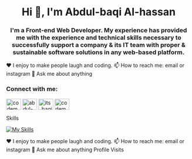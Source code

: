 <h1 align="center">Hi 👋, I'm Abdul-baqi Al-hassan</h1>
<h3 align="center">I'm a Front-end Web Developer. My experience has provided me with the experience and technical skills necessary to successfully support a company & its IT team with proper & sustainable software solutions in any web-based platform.</h3>


♥️ I enjoy to make people laugh and coding.
📫 How to reach me: email or instagram
💬 Ask me about anything
<h3 align="left">Connect with me:</h3>
<p align="left">
<a href="https://codepen.io/codemyhobby100" target="blank"><img align="center" src="https://raw.githubusercontent.com/rahuldkjain/github-profile-readme-generator/master/src/images/icons/Social/codepen.svg" alt="codemyhobby100" height="30" width="40" /></a>
<a href="https://linkedin.com/in/abdul-baqi-al-hassan-8905731a5" target="blank"><img align="center" src="https://raw.githubusercontent.com/rahuldkjain/github-profile-readme-generator/master/src/images/icons/Social/linked-in-alt.svg" alt="abdul-baqi-al-hassan-8905731a5" height="30" width="40" /></a>
<a href="https://instagram.com/its_baqi1" target="blank"><img align="center" src="https://raw.githubusercontent.com/rahuldkjain/github-profile-readme-generator/master/src/images/icons/Social/instagram.svg" alt="its_baqi1" height="30" width="40" /></a>
<a href="https://www.youtube.com/c/codemyhobby" target="blank"><img align="center" src="https://raw.githubusercontent.com/rahuldkjain/github-profile-readme-generator/master/src/images/icons/Social/youtube.svg" alt="codemyhobby" height="30" width="40" /></a>
</p>

Skills 


[![My Skills](https://skillicons.dev/icons?i=html,css,javascript,react,py,nextjs,git,github,flutter,vite,vim)](https://skillicons.dev)

♥️ I enjoy to make people laugh and coding.
📫 How to reach me: email or instagram
💬 Ask me about anything
Profile Visits
<!---




Abdelmoula-ossama-Ezzaouia/Abdelmoula-ossama-Ezzaouia is a ✨ special ✨ repository because its `README.md` (this file) appears on your GitHub profile.
You can click the Preview link to take a look at your changes.
--->
